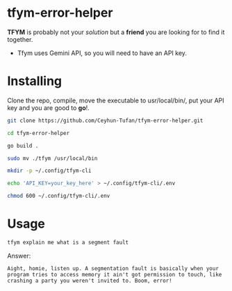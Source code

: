 # tfym-error-helper
**TFYM** is probably not your *solution* but a **friend** you are looking for to find it together.

- Tfym uses Gemini API, so you will need to have an API key.


# Installing 

Clone the repo, compile, move the executable to usr/local/bin/, put your API key and you are good to **go**!.


```bash 
git clone https://github.com/Ceyhun-Tufan/tfym-error-helper.git
```
```bash 
cd tfym-error-helper
```
```bash 
go build .
```
```bash 
sudo mv ./tfym /usr/local/bin
```
```bash 
mkdir -p ~/.config/tfym-cli
```
```bash 
echo 'API_KEY=your_key_here' > ~/.config/tfym-cli/.env
```
```bash 
chmod 600 ~/.config/tfym-cli/.env
```

# Usage

```bash 
tfym explain me what is a segment fault
```
Answer:
``` 
Aight, homie, listen up. A segmentation fault is basically when your program tries to access memory it ain't got permission to touch, like crashing a party you weren't invited to. Boom, error!
```
